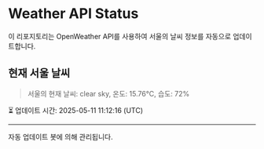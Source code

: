 
# Weather API Status

이 리포지토리는 OpenWeather API를 사용하여 서울의 날씨 정보를 자동으로 업데이트합니다.

## 현재 서울 날씨
> 서울의 현재 날씨: clear sky, 온도: 15.76°C, 습도: 72%

⏳ 업데이트 시간: 2025-05-11 11:12:16 (UTC)

---
자동 업데이트 봇에 의해 관리됩니다.
